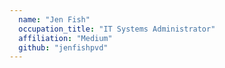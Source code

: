 ```yaml
---
  name: "Jen Fish"
  occupation_title: "IT Systems Administrator"
  affiliation: "Medium"
  github: "jenfishpvd"
---
```

